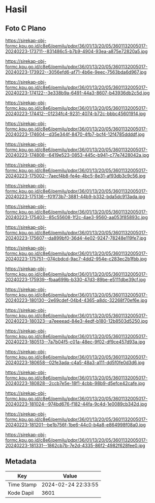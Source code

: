 # Hasil

## Foto C Plano

https://sirekap-obj-formc.kpu.go.id/c8e6/pemilu/pdpr/36/01/13/20/05/3601132005017-20240223-173711--831486c5-b7b9-4904-93ea-a875e72820a5.jpg

https://sirekap-obj-formc.kpu.go.id/c8e6/pemilu/pdpr/36/01/13/20/05/3601132005017-20240223-173922--3056efd6-af71-4b6e-9eec-7563bda6d967.jpg

https://sirekap-obj-formc.kpu.go.id/c8e6/pemilu/pdpr/36/01/13/20/05/3601132005017-20240223-174122--3e338b9a-6491-44a3-8607-b43936db2c5d.jpg

https://sirekap-obj-formc.kpu.go.id/c8e6/pemilu/pdpr/36/01/13/20/05/3601132005017-20240223-174412--01234fc4-9231-4074-b72c-bbbc45601914.jpg

https://sirekap-obj-formc.kpu.go.id/c8e6/pemilu/pdpr/36/01/13/20/05/3601132005017-20240223-174604--d35e344f-8470-4fb7-bcf4-12f4785ddddf.jpg

https://sirekap-obj-formc.kpu.go.id/c8e6/pemilu/pdpr/36/01/13/20/05/3601132005017-20240223-174808--6419e523-0853-445c-b941-c77e7428042a.jpg

https://sirekap-obj-formc.kpu.go.id/c8e6/pemilu/pdpr/36/01/13/20/05/3601132005017-20240223-175002--7aecf4b8-fe4e-4bc5-8e31-af93db3c9c56.jpg

https://sirekap-obj-formc.kpu.go.id/c8e6/pemilu/pdpr/36/01/13/20/05/3601132005017-20240223-175136--f01f73b7-3881-44b9-b332-bda5dc913ada.jpg

https://sirekap-obj-formc.kpu.go.id/c8e6/pemilu/pdpr/36/01/13/20/05/3601132005017-20240223-175403--85c55608-1f2c-4ae3-9560-aa053f85893c.jpg

https://sirekap-obj-formc.kpu.go.id/c8e6/pemilu/pdpr/36/01/13/20/05/3601132005017-20240223-175607--da899bf0-36d4-4e02-9247-78248e119fe7.jpg

https://sirekap-obj-formc.kpu.go.id/c8e6/pemilu/pdpr/36/01/13/20/05/3601132005017-20240223-175751--074cbdcd-9ac7-4dd2-954e-c283ec2b1fbb.jpg

https://sirekap-obj-formc.kpu.go.id/c8e6/pemilu/pdpr/36/01/13/20/05/3601132005017-20240223-175939--fbaa699b-b330-47d3-89be-e5111dbe39cf.jpg

https://sirekap-obj-formc.kpu.go.id/c8e6/pemilu/pdpr/36/01/13/20/05/3601132005017-20240223-180130--2e69cdef-04b4-4365-a8dc-32268f70ef6e.jpg

https://sirekap-obj-formc.kpu.go.id/c8e6/pemilu/pdpr/36/01/13/20/05/3601132005017-20240223-180323--a7eeeead-84e3-4edf-b180-12b8503d5250.jpg

https://sirekap-obj-formc.kpu.go.id/c8e6/pemilu/pdpr/36/01/13/20/05/3601132005017-20240223-180513--7a7b04f5-c01a-48ec-9f02-df9ce457d93a.jpg

https://sirekap-obj-formc.kpu.go.id/c8e6/pemilu/pdpr/36/01/13/20/05/3601132005017-20240223-180658--02fe3ada-c4a5-48a3-a111-dd5f0fe0d3d6.jpg

https://sirekap-obj-formc.kpu.go.id/c8e6/pemilu/pdpr/36/01/13/20/05/3601132005017-20240223-180828--2ccb7e5e-18f1-4cbb-98b9-d5efce42cafe.jpg

https://sirekap-obj-formc.kpu.go.id/c8e6/pemilu/pdpr/36/01/13/20/05/3601132005017-20240223-181024--974bd676-f182-44fa-9c4d-1e0089cb342d.jpg

https://sirekap-obj-formc.kpu.go.id/c8e6/pemilu/pdpr/36/01/13/20/05/3601132005017-20240223-181201--be1b756f-1be6-44c0-b4a8-e864998f08a0.jpg

https://sirekap-obj-formc.kpu.go.id/c8e6/pemilu/pdpr/36/01/13/20/05/3601132005017-20240223-181331--1862cb7b-7e2d-4335-86f2-4982f628fee0.jpg


## Metadata

| Key        | Value               |
| ---------- | ------------------- |
| Time Stamp | 2024-02-24 22:33:55 |
| Kode Dapil | 3601                |



